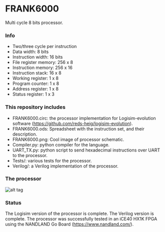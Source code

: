 # FRANK6000
Multi cycle 8 bits processor.

### Info
- Two/three cycle per instruction
- Data width: 8 bits
- Instruction width: 16 bits
- File register memory: 256 x 8
- Instruction memory: 256 x 16
- Instruction stack: 16 x 8
- Working register: 1 x 8
- Program counter: 1 x 8
- Address register: 1 x 8
- Status register: 1 x 3

### This repository includes
- FRANK6000.circ: the processor implementation for Logisim-evolution software (https://github.com/reds-heig/logisim-evolution).
- FRANK6000.ods: Spreadsheet with the instruction set, and their description.
- FRANK6000.png: Cool image of processor schematic.
- Compiler.py: python compiler for the language.
- UART_TX.py: python script to send hexadecimal instructions over UART to the processor.
- Tests/: various tests for the processor.
- Verilog/: a Verilog implementation of the processor.

### The processor
![alt tag](https://github.com/francocurotto/FRANK&000/blob/master/FRANK6000.png)

### Status
The Logisim version of the processor is complete. The Verilog version is complete. The processor was successfully tested in an iCE40 HX1K FPGA using the NANDLAND Go Board (https://www.nandland.com/).
